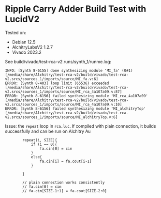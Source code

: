 # Ripple Carry Adder Build Test with LucidV2

Tested on:

- Debian 12.5
- AlchitryLabsV2 1.2.7
- Vivado 2023.2

See build/vivado/test-rca-v2.runs/synth_1/runme.log:

```
INFO: [Synth 8-6155] done synthesizing module 'MI_fa' (0#1) [/media/share/Alchitry/test-rca-v2/build/vivado/test-rca-v2.srcs/sources_1/imports/source/MI_fa.v:6]
ERROR: [Synth 8-403] loop limit (65536) exceeded [/media/share/Alchitry/test-rca-v2/build/vivado/test-rca-v2.srcs/sources_1/imports/source/MI_rca_4a107a09.v:87]
ERROR: [Synth 8-6156] failed synthesizing module 'MI_rca_4a107a09' [/media/share/Alchitry/test-rca-v2/build/vivado/test-rca-v2.srcs/sources_1/imports/source/MI_rca_4a107a09.v:10]
ERROR: [Synth 8-6156] failed synthesizing module 'MI_alchitryTop' [/media/share/Alchitry/test-rca-v2/build/vivado/test-rca-v2.srcs/sources_1/imports/source/MI_alchitryTop.v:6]
```

Issue: the `repeat` loop in `rca.luc`. If compiled with plain connection, it builds successfully and can be run on Alchitry Au

```
        repeat(i, SIZE){
            if (i == 0){
                fa.cin[0] = cin
            }
            else{
                fa.cin[i] = fa.cout[i-1]
            }

        }

        // plain connection works consistently
        // fa.cin[0] = cin
        // fa.cin[SIZE-1:1] = fa.cout[SIZE-2:0]
```
